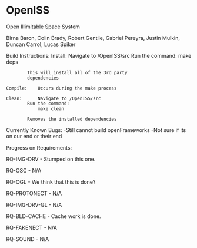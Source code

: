 # OpenISS
Open Illimitable Space System

Birna Baron, Colin Brady, Robert Gentile,
Gabriel Pereyra, Justin Mulkin, Duncan Carrol, Lucas Spiker 

Build Instructions:
	Install:	Navigate to /OpenISS/src
			Run the command:
				make deps

			This will install all of the 3rd party
			dependencies

	Compile:	Occurs during the make process

	Clean:		Navigate to /OpenISS/src
			Run the command:
				make clean

			Removes the installed dependencies

Currently Known Bugs:
	-Still cannot build openFrameworks
		-Not sure if its on our end or their end

Progress on Requirements:

RQ-IMG-DRV - Stumped on this one.

RQ-OSC - N/A

RQ-OGL - We think that this is done?

RQ-PROTONECT - N/A

RQ-IMG-DRV-GL - N/A

RQ-BLD-CACHE - Cache work is done.

RQ-FAKENECT - N/A

RQ-SOUND - N/A
